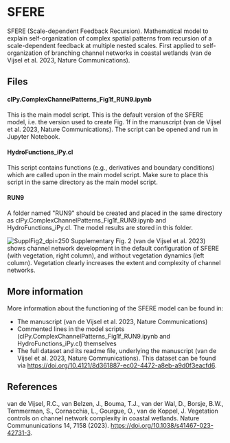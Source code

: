 # SFERE
SFERE (Scale-dependent Feedback Recursion). Mathematical model to explain self-organization of complex spatial patterns from recursion of a scale-dependent feedback at multiple nested scales. First applied to self-organization of branching channel networks in coastal wetlands (van de Vijsel et al. 2023, Nature Communications).

## Files
#### clPy.ComplexChannelPatterns_Fig1f_RUN9.ipynb
This is the main model script. This is the default version of the SFERE model, i.e. the version used to create Fig. 1f in the manuscript (van de Vijsel et al. 2023, Nature Communications). The script can be opened and run in Jupyter Notebook.

#### HydroFunctions_iPy.cl
This script contains functions (e.g., derivatives and boundary conditions) which are called upon in the main model script. Make sure to place this script in the same directory as the main model script.

#### RUN9
A folder named "RUN9" should be created and placed in the same directory as clPy.ComplexChannelPatterns_Fig1f_RUN9.ipynb and HydroFunctions_iPy.cl. The model results are stored in this folder.

![SupplFig2_dpi=250](https://github.com/RCvandeVijsel/SFERE/assets/130892539/54ec43a5-d2a1-48a6-ac18-43fd80ae0f91)
Supplementary Fig. 2 (van de Vijsel et al. 2023) shows channel network development in the default configuration of SFERE (with vegetation, right column), and without vegetation dynamics (left column). Vegetation clearly increases the extent and complexity of channel networks.

## More information
More information about the functioning of the SFERE model can be found in:
- The manuscript (van de Vijsel et al. 2023, Nature Communications)
- Commented lines in the model scripts (clPy.ComplexChannelPatterns_Fig1f_RUN9.ipynb and HydroFunctions_iPy.cl) themselves
- The full dataset and its readme file, underlying the manuscript (van de Vijsel et al. 2023, Nature Communications). This dataset can be found via https://doi.org/10.4121/8d361887-ec02-4472-a8eb-a9d0f3eacfd6.

## References
van de Vijsel, R.C., van Belzen, J., Bouma, T.J., van der Wal, D., Borsje, B.W., Temmerman, S., Cornacchia, L., Gourgue, O., van de Koppel, J. Vegetation controls on channel network complexity in coastal wetlands. Nature Commununications 14, 7158 (2023). https://doi.org/10.1038/s41467-023-42731-3.
